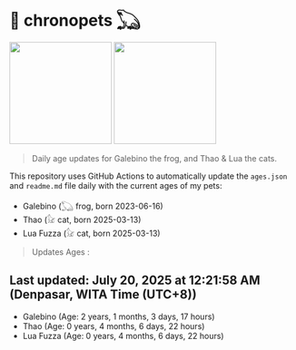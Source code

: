 # 🐾 chronopets 𓆏
<img src="https://github.com/user-attachments/assets/802b3632-7c4b-4232-a3a0-8b1d8fa6f04d" widht=180 height=180 >
<img src="https://github.com/user-attachments/assets/16687005-7ebb-4607-be57-0c8e528fed06" widht=180 height=180 >

> Daily age updates for Galebino the frog, and Thao & Lua the cats.

This repository uses GitHub Actions to automatically update the `ages.json` and `readme.md` file daily with the current ages of my pets: <br>
- Galebino (𓆏 frog, born 2023-06-16)
- Thao (𓃠 cat, born 2025-03-13)
- Lua Fuzza (𓃠 cat, born 2025-03-13)

> Updates Ages :

## Last updated: July 20, 2025 at 12:21:58 AM (Denpasar, WITA Time (UTC+8))

- Galebino (Age: 2 years, 1 months, 3 days, 17 hours)
- Thao (Age: 0 years, 4 months, 6 days, 22 hours)
- Lua Fuzza (Age: 0 years, 4 months, 6 days, 22 hours)

